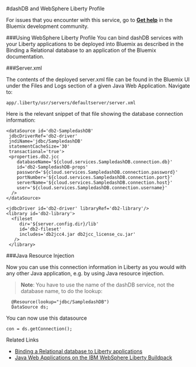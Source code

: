#dashDB and WebSphere Liberty Profile

For issues that you encounter with this service, go to [**Get help**](https://www.ibmdw.net/bluemix/get-help/) in the Bluemix development community.

###Using WebSphere Liberty Profile
You can bind dashDB services with your Liberty applications to be deployed into Bluemix as described in the Binding a Relational database to an application of the Bluemix documentation.

###Server.xml

The contents of the deployed server.xml file can be found in the Bluemix UI under the Files and Logs section of a given Java Web Application. Navigate to:

    app/.liberty/usr/servers/defaultserver/server.xml

Here is the relevant snippet of that file showing the database connection information:
```
<dataSource id='db2-SampledashDB' 
 jdbcDriverRef='db2-driver' 
 jndiName='jdbc/SampledashDB' 
 statementCacheSize='30' 
 transactional='true'>
 <properties.db2.jcc 
    databaseName='${cloud.services.SampledashDB.connection.db}' 
    id='db2-SampledashDB-props' 
    password='${cloud.services.SampledashDB.connection.password}' 
    portNumber='${cloud.services.SampledashDB.connection.port}' 
    serverName='${cloud.services.SampledashDB.connection.host}' 
    user='${cloud.services.SampledashDB.connection.username}'
  />
</dataSource>

<jdbcDriver id='db2-driver' libraryRef='db2-library'/>
<library id='db2-library'>
  <fileset 
     dir='${server.config.dir}/lib' 
     id='db2-fileset' 
     includes='db2jcc4.jar db2jcc_license_cu.jar'
   />
 </library>
```
###Java Resource Injection

Now you can use this connection information in Liberty as you would with any other Java application, e.g. by using Java resource injection.

> **Note**: You have to use the name of the dashDB service, not the database name, to do the lookup:

```
  @Resource(lookup="jdbc/SampledashDB")
  DataSource ds;
```
You can now use this datasource

   `con = ds.getConnection();`

Related Links

- [Binding a Relational database to Liberty applications](https://ace.ng.bluemix.net/docs/Liberty/Bind_RDB.html)
- [Java Web Applications on the IBM WebSphere Liberty Buildpack](https://ace.ng.bluemix.net/#/store/appTemplateGuid=javaHelloWorld)


